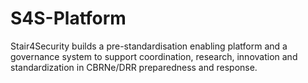 # S4S-Platform
Stair4Security builds a pre-standardisation enabling platform and a governance system to support coordination, research, innovation and standardization in CBRNe/DRR preparedness and response.
